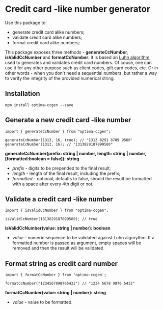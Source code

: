 # Credit card -like number generator

Use this package to:

- generate credit card alike numbers;
- validate credit card alike numbers;
- format credit card alike numbers;

This package exposes three methods - **generateCcNumber**, **isValidCcNumber** and **formatCcNumber**.
It is based on [Luhn algorithm](https://en.wikipedia.org/wiki/Luhn_algorithm), used to generates and validates credit card numbers.
Of couse, one can use it for any other purpose such as client codes, gift card codes, etc.
Or in other words - when you don't need a sequential numbers, but rather a way to
verify the integrity of the provided numerical string.

## Installation

```
npm install optima-ccgen --save
```

## Generate a new credit card -like number

```
import { generateCcNumber } from "optima-ccgen";

generateCcNumber(1313, 16, true); // "1313 8291 8789 9580"
generateCcNumber(1313, 16); // "1313829187899580"

```

**generateCcNumber(prefix: string | number, length: string | number, [formatted:boolean = false]): string**

- _prefix_ - digits to be prepended to the final result;
- _length_ - length of the final result, including the prefix;
- _formatted_ - optional, defaults to false, should the result
  be formatted with a space after every 4th digit or not.

## Validate a credit card -like number

```
import { isValidCcNumber } from "optima-ccgen";

isValidCcNumber(1313829187899580); // true
```

**isValidCcNumber(value: string | number): boolean**

- _value_ - numeric sequence to be validated against Luhn algorythm.
  If a formatted number is passed as argument, empty spaces will be
  removed and then the result will be validated.

## Format string as credit card number

```
import { formatCcNumber } from 'optima-ccgen';

formatCcNumber("1234567898765432") // "1234 5678 9876 5432"
```

**formatCcNumber(value: string | number): string**

- _value_ - value to be formatted.
